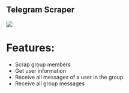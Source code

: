 ## Telegram Scraper

<img src="https://github.com/user-attachments/assets/10037414-566e-4220-855b-68656d9cf588">



# Features:

+ Scrap group members
+ Get user information
+ Receive all messages of a user in the group
+ Receive all group messages




